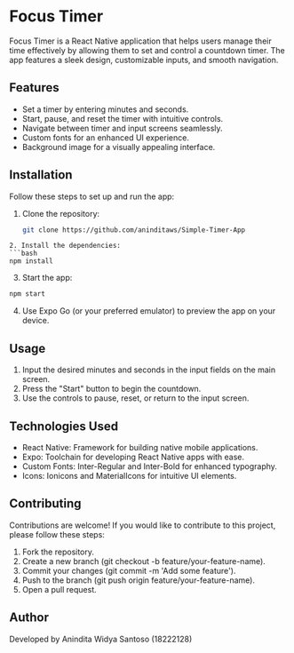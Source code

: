 # Focus Timer

Focus Timer is a React Native application that helps users manage their time effectively by allowing them to set and control a countdown timer. The app features a sleek design, customizable inputs, and smooth navigation.

## Features

- Set a timer by entering minutes and seconds.
- Start, pause, and reset the timer with intuitive controls.
- Navigate between timer and input screens seamlessly.
- Custom fonts for an enhanced UI experience.
- Background image for a visually appealing interface.

## Installation

Follow these steps to set up and run the app:

1. Clone the repository:
   ```bash
   git clone https://github.com/aninditaws/Simple-Timer-App
  ```
2. Install the dependencies:
  ```bash
  npm install
  ```
3. Start the app:
  ```bash
  npm start
  ```
4. Use Expo Go (or your preferred emulator) to preview the app on your device.

## Usage
1. Input the desired minutes and seconds in the input fields on the main screen.
2. Press the "Start" button to begin the countdown.
3. Use the controls to pause, reset, or return to the input screen.

## Technologies Used
- React Native: Framework for building native mobile applications.
- Expo: Toolchain for developing React Native apps with ease.
- Custom Fonts: Inter-Regular and Inter-Bold for enhanced typography.
- Icons: Ionicons and MaterialIcons for intuitive UI elements.

## Contributing
Contributions are welcome! If you would like to contribute to this project, please follow these steps:
1. Fork the repository.
2. Create a new branch (git checkout -b feature/your-feature-name).
3. Commit your changes (git commit -m 'Add some feature').
4. Push to the branch (git push origin feature/your-feature-name).
5. Open a pull request.

## Author
Developed by Anindita Widya Santoso (18222128)
